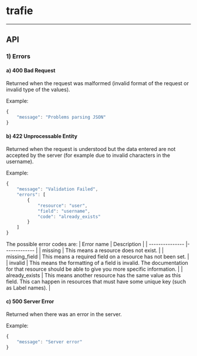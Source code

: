 # trafie
---

## API

### 1) Errors

#### a) 400 Bad Request

Returned when the request was malformed (invalid format of the request or invalid type of the values).

Example:

```javascript
{
    "message": "Problems parsing JSON"
}
```

#### b) 422 Unprocessable Entity

Returned when the request is understood but the data entered are not accepted by the server (for example due to invalid characters in the username).

Example:

```javascript
{
	"message": "Validation Failed",
	"errors": [
		{
			"resource": "user",
			"field": "username",
			"code": "already_exists"
		}
	]
}
```
The possible error codes are:
| Error name      | Description  |
| --------------- |------------- |
| missing         | This means a resource does not exist. |
| missing_field   | This means a required field on a resource has not been set. |
| invalid         | This means the formatting of a field is invalid. The documentation for that resource should be able to give you more specific information. |
| already_exists  | This means another resource has the same value as this field. This can happen in resources that must have some unique key (such as Label names). |

#### c) 500 Server Error

Returned when there was an error in the server.

Example:

```javascript
{
    "message": "Server error"
}
```